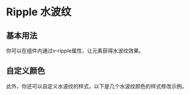 # Ripple 水波纹

## 基本用法

你可以在组件内通过v-ripple属性，让元素获得水波纹效果。

<demo vue="../../example/ripple/base.vue" />

## 自定义颜色

此外，你还可以自定义水波纹的样式，以下是几个水波纹颜色的样式修改示例。

<demo vue="../../example/ripple/color.vue" />
